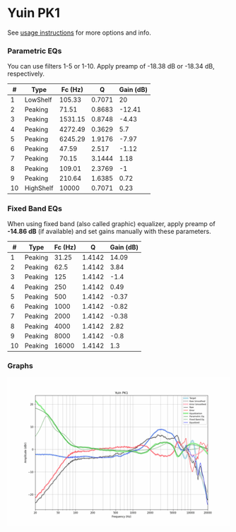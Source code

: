 # Yuin PK1
See [usage instructions](https://github.com/jaakkopasanen/AutoEq#usage) for more options and info.

### Parametric EQs
You can use filters 1-5 or 1-10. Apply preamp of -18.38 dB or -18.34 dB, respectively.

|   # | Type      |   Fc (Hz) |      Q |   Gain (dB) |
|-----|-----------|-----------|--------|-------------|
|   1 | LowShelf  |    105.33 | 0.7071 |       20    |
|   2 | Peaking   |     71.51 | 0.8683 |      -12.41 |
|   3 | Peaking   |   1531.15 | 0.8748 |       -4.43 |
|   4 | Peaking   |   4272.49 | 0.3629 |        5.7  |
|   5 | Peaking   |   6245.29 | 1.9176 |       -7.97 |
|   6 | Peaking   |     47.59 | 2.517  |       -1.12 |
|   7 | Peaking   |     70.15 | 3.1444 |        1.18 |
|   8 | Peaking   |    109.01 | 2.3769 |       -1    |
|   9 | Peaking   |    210.64 | 1.6385 |        0.72 |
|  10 | HighShelf |  10000    | 0.7071 |        0.23 |

### Fixed Band EQs
When using fixed band (also called graphic) equalizer, apply preamp of **-14.86 dB** (if available) and set gains manually with these parameters.

|   # | Type    |   Fc (Hz) |      Q |   Gain (dB) |
|-----|---------|-----------|--------|-------------|
|   1 | Peaking |     31.25 | 1.4142 |       14.09 |
|   2 | Peaking |     62.5  | 1.4142 |        3.84 |
|   3 | Peaking |    125    | 1.4142 |       -1.4  |
|   4 | Peaking |    250    | 1.4142 |        0.49 |
|   5 | Peaking |    500    | 1.4142 |       -0.37 |
|   6 | Peaking |   1000    | 1.4142 |       -0.82 |
|   7 | Peaking |   2000    | 1.4142 |       -0.38 |
|   8 | Peaking |   4000    | 1.4142 |        2.82 |
|   9 | Peaking |   8000    | 1.4142 |       -0.8  |
|  10 | Peaking |  16000    | 1.4142 |        1.3  |

### Graphs
![](./Yuin%20PK1.png)
